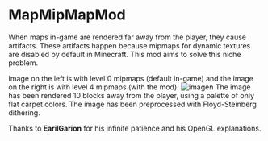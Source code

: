 # MapMipMapMod
When maps in-game are rendered far away from the player, they cause artifacts. These artifacts happen because mipmaps for dynamic textures are disabled by default in Minecraft. This mod aims to solve this niche problem.

Image on the left is with level 0 mipmaps (default in-game) and the image on the right is with level 4 mipmaps (with the mod).
![imagen](https://github.com/user-attachments/assets/d76ed9df-9245-4fb9-8a61-b77c2d4d38a3)
The image has been rendered 10 blocks away from the player, using a palette of only flat carpet colors. The image has been preprocessed with Floyd-Steinberg dithering.

Thanks to **EarilGarion** for his infinite patience and his OpenGL explanations.
